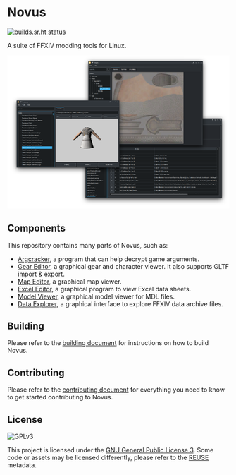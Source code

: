 # Novus

[![builds.sr.ht status](https://builds.sr.ht/~redstrate/novus.svg)](https://builds.sr.ht/~redstrate/novus?)

A suite of FFXIV modding tools for Linux.

![Screenshot of some of the applications](misc/screenshot-main.png)

## Components

This repository contains many parts of Novus, such as:

* [Argcracker](argcracker), a program that can help decrypt game arguments.
* [Gear Editor](armoury), a graphical gear and character viewer. It also supports GLTF import & export.
* [Map Editor](mapeditor), a graphical map viewer.
* [Excel Editor](karuku), a graphical program to view Excel data sheets.
* [Model Viewer](mdlviewer), a graphical model viewer for MDL files.
* [Data Explorer](sagasu), a graphical interface to explore FFXIV data archive files.

## Building

Please refer to the [building document](BUILDING.md) for instructions on how to build Novus.

## Contributing

Please refer to the [contributing document](CONTRIBUTING.md) for everything you need to know to get started contributing to Novus.

## License

![GPLv3](https://www.gnu.org/graphics/gplv3-127x51.png)

This project is licensed under the [GNU General Public License 3](LICENSE). Some code or assets may be licensed differently, please refer to the [REUSE](https://reuse.software/spec/) metadata.